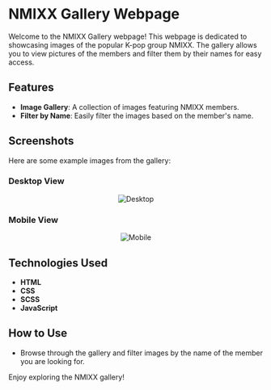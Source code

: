 # NMIXX Gallery Webpage

Welcome to the NMIXX Gallery webpage! This webpage is dedicated to showcasing images of the popular K-pop group NMIXX. The gallery allows you to view pictures of the members and filter them by their names for easy access.

## Features
- **Image Gallery**: A collection of images featuring NMIXX members.
- **Filter by Name**: Easily filter the images based on the member's name.

## Screenshots
Here are some example images from the gallery:

### Desktop View
<p align="center">
  <img src="https://github.com/user-attachments/assets/ddce6984-f9ac-4d2c-9917-bb8e0cf9e414" alt="Desktop" />
</p>

### Mobile View
<p align="center">
  <img src="https://github.com/user-attachments/assets/36a672c3-f444-47e9-a58d-1747ed68bf21" alt="Mobile" />
</p>

## Technologies Used
- **HTML**
- **CSS**
- **SCSS**
- **JavaScript**

## How to Use
- Browse through the gallery and filter images by the name of the member you are looking for.

Enjoy exploring the NMIXX gallery!
